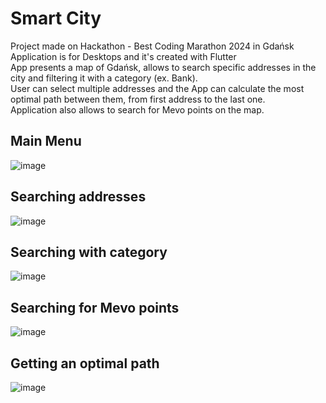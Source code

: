# Smart City


   Project made on Hackathon - Best Coding Marathon 2024 in Gdańsk<br/>
   Application is for Desktops and it's created with Flutter<br/>
   App presents a map of Gdańsk, allows to search specific addresses in the city and filtering it with a category (ex. Bank).<br/>
   User can select multiple addresses and the App can calculate the most optimal path between them, from first address to the last one.<br/>
   Application also allows to search for Mevo points on the map.<br/>

   ## Main Menu
   ![image](https://github.com/MichalMroz21/Smart-City/assets/125133223/9c7ba5ab-ae81-4b1f-911c-7f187b3f59bc)

   ## Searching addresses
   ![image](https://github.com/MichalMroz21/Smart-City/assets/125133223/99598536-4de4-4e3e-926f-ff38f70e61ce)

   ## Searching with category
   ![image](https://github.com/MichalMroz21/Smart-City/assets/125133223/5c062f97-7cba-4c81-9f0d-775b61bb3a19)

   ## Searching for Mevo points
   ![image](https://github.com/MichalMroz21/Smart-City/assets/125133223/e5d07b8b-3ee5-42c3-800a-2503bf2caf59)

   ## Getting an optimal path
   ![image](https://github.com/MichalMroz21/Smart-City/assets/125133223/dd69f7cf-3f7a-40f9-8aa5-2dc90bd1f599)
